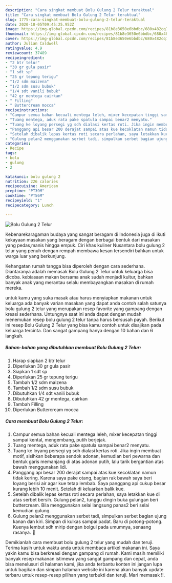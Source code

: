```yaml
---
description: "Cara singkat membuat Bolu Gulung 2 Telur teraktual"
title: "Cara singkat membuat Bolu Gulung 2 Telur teraktual"
slug: 1775-cara-singkat-membuat-bolu-gulung-2-telur-teraktual
date: 2020-10-05T09:45:25.952Z
image: https://img-global.cpcdn.com/recipes/81b8e3650e6bbdbc/680x482cq70/bolu-gulung-2-telur-foto-resep-utama.jpg
thumbnail: https://img-global.cpcdn.com/recipes/81b8e3650e6bbdbc/680x482cq70/bolu-gulung-2-telur-foto-resep-utama.jpg
cover: https://img-global.cpcdn.com/recipes/81b8e3650e6bbdbc/680x482cq70/bolu-gulung-2-telur-foto-resep-utama.jpg
author: Julian Caldwell
ratingvalue: 4.9
reviewcount: 37489
recipeingredient:
- "2 btr telur"
- "30 gr gula pasir"
- "1 sdt sp"
- "25 gr tepung terigu"
- "1/2 sdm maizena"
- "1/2 sdm susu bubuk"
- "1/4 sdt vanili bubuk"
- "42 gr mentega cairkan"
- " Filling"
- " Buttercream mocca"
recipeinstructions:
- "Campur semua bahan kecuali mentega leleh, mixer kecepatan tinggi sampai kental, mengembang, putih berjejak."
- "Tuang mentega, aduk rata pake spatula sampai benar2 menyatu."
- "Tuang ke loyang persegi yg sdh dialasi kertas roti. Jika ingin membuat motif, sisihkan beberapa sendok adonan, kemudian beri pewarna dan bentuk garis memanjang di atas adonan putih, lalu tarik bergantian atas bawah menggunakan lidi."
- "Panggang api besar 200 derajat sampai atas kue kecoklatan namun tidak kering. Karena saya pake otang, bagian rak bawah saya beri loyang berisi air agar kue tetap lembab. Saya panggang api cukup besar kurang lebih 10 menit. Setelah di keluarkan balik kue."
- "Setelah dibalik lepas kertas roti secara perlahan, saya letakkan kue di atas serbet bersih. Gulung pelan2, tunggu dingin buka gulungan beri buttercream. Bila menggunakan selai langsung panas2 beri selai kemudian gulung."
- "Gulung pelan2 menggunakan serbet tadi, simpulkan serbet bagian ujung kanan dan kiri. Simpan di kulkas sampai padat. Baru di potong-potong. Kuenya lembut sdh mirip dengan bolgul pada umumnya, senaang rasanya. 🤩"
categories:
- Recipe
tags:
- bolu
- gulung
- 2

katakunci: bolu gulung 2 
nutrition: 226 calories
recipecuisine: American
preptime: "PT39M"
cooktime: "PT56M"
recipeyield: "1"
recipecategory: Lunch

---
```



![Bolu Gulung 2 Telur](https://img-global.cpcdn.com/recipes/81b8e3650e6bbdbc/680x482cq70/bolu-gulung-2-telur-foto-resep-utama.jpg)

Kebenarekaragaman budaya yang sangat beragam di Indonesia juga di ikuti kekayaan masakan yang beragam dengan berbagai bentuk dari masakan yang pedas,manis hingga empuk. Ciri khas kuliner Nusantara bolu gulung 2 telur yang penuh dengan rempah membawa kesan tersendiri bahkan untuk warga luar yang berkunjung.


Kehangatan rumah tangga bisa diperoleh dengan cara sederhana. Diantaranya adalah memasak Bolu Gulung 2 Telur untuk keluarga bisa dicoba. kebiasaan makan bersama anak sudah menjadi kultur, bahkan banyak anak yang merantau selalu membayangkan masakan di rumah mereka.



untuk kamu yang suka masak atau harus menyiapkan makanan untuk keluarga ada banyak varian masakan yang dapat anda contoh salah satunya bolu gulung 2 telur yang merupakan resep favorite yang gampang dengan kreasi sederhana. Untungnya saat ini anda dapat dengan mudah menemukan resep bolu gulung 2 telur tanpa harus bersusah payah.
Berikut ini resep Bolu Gulung 2 Telur yang bisa kamu contoh untuk disajikan pada keluarga tercinta. Dan sangat gampang hanya dengan 10 bahan dan 6 langkah.


<!--inarticleads1-->

##### Bahan-bahan yang dibutuhkan membuat Bolu Gulung 2 Telur:

1. Harap siapkan 2 btr telur
1. Diperlukan 30 gr gula pasir
1. Siapkan 1 sdt sp
1. Diperlukan 25 gr tepung terigu
1. Tambah 1/2 sdm maizena
1. Tambah 1/2 sdm susu bubuk
1. Dibutuhkan 1/4 sdt vanili bubuk
1. Dibutuhkan 42 gr mentega, cairkan
1. Tambah  Filling
1. Diperlukan  Buttercream mocca




<!--inarticleads2-->

##### Cara membuat  Bolu Gulung 2 Telur:

1. Campur semua bahan kecuali mentega leleh, mixer kecepatan tinggi sampai kental, mengembang, putih berjejak.
1. Tuang mentega, aduk rata pake spatula sampai benar2 menyatu.
1. Tuang ke loyang persegi yg sdh dialasi kertas roti. Jika ingin membuat motif, sisihkan beberapa sendok adonan, kemudian beri pewarna dan bentuk garis memanjang di atas adonan putih, lalu tarik bergantian atas bawah menggunakan lidi.
1. Panggang api besar 200 derajat sampai atas kue kecoklatan namun tidak kering. Karena saya pake otang, bagian rak bawah saya beri loyang berisi air agar kue tetap lembab. Saya panggang api cukup besar kurang lebih 10 menit. Setelah di keluarkan balik kue.
1. Setelah dibalik lepas kertas roti secara perlahan, saya letakkan kue di atas serbet bersih. Gulung pelan2, tunggu dingin buka gulungan beri buttercream. Bila menggunakan selai langsung panas2 beri selai kemudian gulung.
1. Gulung pelan2 menggunakan serbet tadi, simpulkan serbet bagian ujung kanan dan kiri. Simpan di kulkas sampai padat. Baru di potong-potong. Kuenya lembut sdh mirip dengan bolgul pada umumnya, senaang rasanya. 🤩




Demikianlah cara membuat bolu gulung 2 telur yang mudah dan teruji. Terima kasih untuk waktu anda untuk membaca artikel makanan ini. Saya yakin kamu bisa berkreasi dengan gampang di rumah. Kami masih memiliki banyak resep makanan istimewa yang sangat gampang dan cepat, anda bisa menelusuri di halaman kami, jika anda terbantu konten ini jangan lupa untuk bagikan dan simpan halaman website ini karena akan banyak update terbaru untuk resep-resep pilihan yang terbukti dan teruji. Mari memasak !!. 
